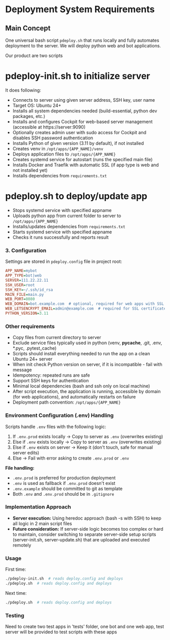 # Deployment System Requirements

## Main Concept

One universal bash script `pdeploy.sh` that runs locally and fully automates deployment to the server. We will deploy python web and bot applications.

Our product are two scripts 

# pdeploy-init.sh to initialize server

It does following:

* Connects to server using given server address, SSH key, user name
* Target OS: Ubuntu 24+
* Installs all system dependencies needed (build-essential, python dev packages, etc.)
* Installs and configures Cockpit for web-based server management (accessible at https://server:9090)
* Optionally creates admin user with sudo access for Cockpit and disables SSH password authentication
* Installs Python of given version (3.11 by default), if not installed
* Creates venv in `/opt/apps/{APP_NAME}/venv`
* Deploys application files to `/opt/apps/{APP_NAME}`
* Creates systemd service for autostart (runs the specified main file)
* Installs Docker and Traefik with automatic SSL (if app type is web and not installed yet)
* Installs dependencies from `requirements.txt`

# pdeploy.sh to deploy/update app

* Stops systemd service with specified appname
* Uploads python app from current folder to server to `/opt/apps/{APP_NAME}`
* Installs/updates dependencies from `requirements.txt`
* Starts systemd service with specified appname
* Checks it runs successfully and reports result

### 3. Configuration

Settings are stored in `pdeploy.config` file in project root:

```ini
APP_NAME=mybot
APP_TYPE=bot|web
SERVER=111.22.22.11
SSH_USER=root
SSH_KEY=~/.ssh/id_rsa
MAIN_FILE=main.py
WEB_PORT=8080
WEB_DOMAIN=bot.example.com  # optional, required for web apps with SSL
WEB_LETSENCRYPT_EMAIL=admin@example.com  # required for SSL certificates
PYTHON_VERSION=3.11
```

### Other requirements

* Copy files from current directory to server
* Exclude service files typically used in python (venv, __pycache__, .git, .env, *.pyc, .pytest_cache)
* Scripts should install everything needed to run the app on a clean Ubuntu 24+ server
* When init check Python version on server, if it is incompatible - fail with message
* Idempotency: repeated runs are safe
* Support SSH keys for authentication
* Minimal local dependencies (bash and ssh only on local machine)
* After script execution, the application is running, accessible by domain (for web applications), and automatically restarts on failure
* Deployment path convention: `/opt/apps/{APP_NAME}`

### Environment Configuration (.env) Handling

Scripts handle `.env` files with the following logic:

1. If `.env.prod` exists locally → Copy to server as `.env` (overwrites existing)
2. Else if `.env` exists locally → Copy to server as `.env` (overwrites existing)
3. Else if `.env` exists on server → Keep it (don't touch, safe for manual server edits)
4. Else → Fail with error asking to create `.env.prod` or `.env`

**File handling:**
- `.env.prod` is preferred for production deployment
- `.env` is used as fallback if `.env.prod` doesn't exist
- `.env.example` should be committed to git as template
- Both `.env` and `.env.prod` should be in `.gitignore`

### Implementation Approach

* **Server execution:** Using heredoc approach (bash -s with SSH) to keep all logic in 2 main script files
* **Future consideration:** If server-side logic becomes too complex or hard to maintain, consider switching to separate server-side setup scripts (server-init.sh, server-update.sh) that are uploaded and executed remotely

### Usage

First time:

```bash
./pdeploy-init.sh  # reads deploy.config and deploys
./pdeploy.sh  # reads deploy.config and deploys
```

Next time:

```bash
./pdeploy.sh  # reads deploy.config and deploys
```


### Testing


Need to create two test apps in 'tests' folder, one bot and one web app, test server will be provided to test scripts with these apps